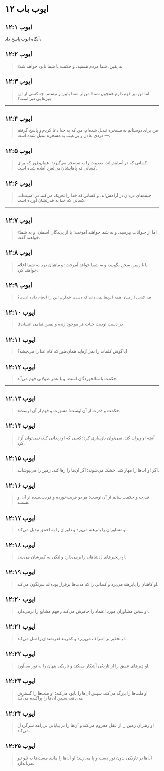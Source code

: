 # ایوب باب ۱۲

## ایوب ۱۲:۱

آنگاه ایوب پاسخ داد،

## ایوب ۱۲:۲

> «به یقین، شما مردم هستید،
> و حکمت با شما نابود خواهد شد!

## ایوب ۱۲:۳

> اما من نیز فهم دارم همچون شما؛
> من از شما پایین‌تر نیستم.
> چه کسی از این چیزها بی‌خبر است؟

---

## ایوب ۱۲:۴

> من برای دوستانم به مسخره تبدیل شده‌ام،
> من که به خدا دعا کردم و پاسخ گرفتم—
> مردی عادل و بی‌عیب به مسخره تبدیل شده است.

## ایوب ۱۲:۵

> کسانی که در آسایش‌اند، مصیبت را به تمسخر می‌گیرند،
> همان‌طور که برای کسانی که پاهایشان می‌لغزد آماده شده است.

## ایوب ۱۲:۶

> خیمه‌های دزدان در آرامش‌اند،
> و کسانی که خدا را تحریک می‌کنند در امنیت‌اند،
> کسانی که خدا به قدرتشان آورده است.

---

## ایوب ۱۲:۷

> «اما از حیوانات بپرسید، و به شما خواهند آموخت؛
> یا از پرندگان آسمان، و به شما خواهند گفت.

## ایوب ۱۲:۸

> یا با زمین سخن بگویید، و به شما خواهد آموخت؛
> و ماهیان دریا به شما اعلام خواهند کرد.

## ایوب ۱۲:۹

> چه کسی از میان همه این‌ها نمی‌داند
> که دست خداوند این را انجام داده است؟

## ایوب ۱۲:۱۰

> در دست اوست حیات هر موجود زنده
> و نفس تمامی انسان‌ها.

## ایوب ۱۲:۱۱

> آیا گوش کلمات را نمی‌آزماید
> همان‌طور که کام غذا را می‌چشد؟

## ایوب ۱۲:۱۲

> حکمت با سالخوردگان است،
> و با عمر طولانی فهم می‌آید.

---

## ایوب ۱۲:۱۳

> «حکمت و قدرت از آن اوست؛
> مشورت و فهم از آن اوست.

## ایوب ۱۲:۱۴

> آنچه او ویران کند، نمی‌توان بازسازی کرد؛
> کسی که او زندانی کند، نمی‌توان آزاد کرد.

## ایوب ۱۲:۱۵

> اگر او آب‌ها را مهار کند، خشک می‌شوند؛
> اگر آن‌ها را رها کند، زمین را می‌پوشانند.

## ایوب ۱۲:۱۶

> قدرت و حکمت سالم از آن اوست؛
> هر دو فریب‌خورده و فریب‌دهنده از آن او هستند.

## ایوب ۱۲:۱۷

> او مشاوران را پابرهنه می‌برد
> و داوران را به احمق تبدیل می‌کند.

## ایوب ۱۲:۱۸

> او زنجیرهای پادشاهان را برمی‌دارد
> و لنگی به کمرشان می‌بندد.

## ایوب ۱۲:۱۹

> او کاهنان را پابرهنه می‌برد
> و کسانی را که مدت‌ها برقرار بوده‌اند سرنگون می‌کند.

## ایوب ۱۲:۲۰

> او سخن مشاوران مورد اعتماد را خاموش می‌کند
> و فهم مشایخ را برمی‌دارد.

## ایوب ۱۲:۲۱

> او تحقیر بر اشراف می‌ریزد
> و کمربند قدرتمندان را شل می‌کند.

## ایوب ۱۲:۲۲

> او چیزهای عمیق را از تاریکی آشکار می‌کند
> و تاریکی پنهان را به نور می‌آورد.

## ایوب ۱۲:۲۳

> او ملت‌ها را بزرگ می‌کند، سپس آن‌ها را نابود می‌کند؛
> او ملت‌ها را گسترش می‌دهد، سپس آن‌ها را پراکنده می‌کند.

## ایوب ۱۲:۲۴

> او رهبران زمین را از عقل محروم می‌کند
> و آن‌ها را در بیابانی بی‌راهه سرگردان می‌کند.

## ایوب ۱۲:۲۵

> آن‌ها در تاریکی بدون نور دست و پا می‌زنند؛
> او آن‌ها را مانند مست‌ها به تلو تلو می‌اندازد.
